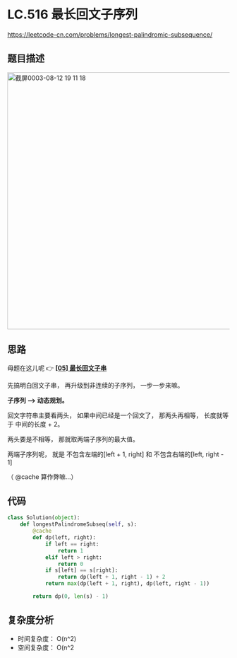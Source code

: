LC.516 最长回文子序列
====

https://leetcode-cn.com/problems/longest-palindromic-subsequence/

## 题目描述
<img width="581" alt="截屏0003-08-12 19 11 18" src="https://user-images.githubusercontent.com/10908630/129180115-552533ed-4868-4332-9570-db07bda2baf8.png">

## 思路

母题在这儿呢 👉 [**[05] 最长回文子串**](https://github.com/PearlCoastal/Leetcode_Solutions_python3/blob/master/DynamicProcessing/05_longestPalindrome.md)

先搞明白回文子串， 再升级到非连续的子序列， 一步一步来嘛。

**子序列 --> 动态规划。**

回文字符串主要看两头， 如果中间已经是一个回文了， 那两头再相等， 长度就等于 中间的长度 + 2。

两头要是不相等， 那就取两端子序列的最大值。

两端子序列呢， 就是 不包含左端的[left + 1, right] 和 不包含右端的[left, right - 1]

（ @cache 算作弊嘛...）

## 代码
```python
class Solution(object):
    def longestPalindromeSubseq(self, s):
        @cache
        def dp(left, right):
            if left == right:
                return 1
            elif left > right:
                return 0
            if s[left] == s[right]:
                return dp(left + 1, right - 1) + 2
            return max(dp(left + 1, right), dp(left, right - 1))

        return dp(0, len(s) - 1) 

```

## 复杂度分析
- 时间复杂度： O(n^2)
- 空间复杂度： O(n^2
